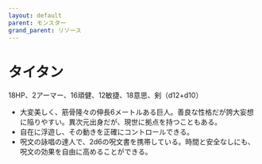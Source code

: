 ```yaml
---
layout: default
parent: モンスター
grand_parent: リソース
---
```


# タイタン

18HP、2アーマー、16頑健、12敏捷、18意思、剣（d12+d10）

- 大変美しく、筋骨隆々の伸長6メートルある巨人。善良な性格だが誇大妄想に陥りやすい。異次元出身だが、現世に拠点を持つこともある。
- 自在に浮遊し、その動きを正確にコントロールできる。
- 呪文の詠唱の達人で、2d6の呪文書を携帯している。時間と安全なしにも、呪文の効果を自由に高めることができる。